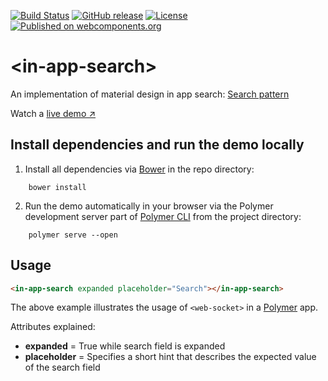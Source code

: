 [![Build Status](https://travis-ci.org/hunsalz/in-app-search.svg?branch=master)](https://travis-ci.org/hunsalz/in-app-search)
[![GitHub release](https://img.shields.io/github/release/hunsalz/in-app-search.svg?style=flat-square)](https://github.com/hunsalz/in-app-search/releases)
[![License](https://img.shields.io/badge/license-MIT%20License-blue.svg)](http://doge.mit-license.org)
[![Published on webcomponents.org](https://img.shields.io/badge/webcomponents.org-published-blue.svg)](https://www.webcomponents.org/element/hunsalz/in-app-search)

# \<in-app-search\>

An implementation of material design in app search: [Search pattern](https://www.google.com/design/spec/patterns/search.html#search-in-app-search)

<!--
```
<custom-element-demo height="370">
  <template>
    <script src="../webcomponentsjs/webcomponents-lite.js"></script>
    <link rel="import" href="in-app-search.html">
    <style>
    </style>
    <dom-bind>
      <template is="dom-bind">
        <in-app-search expanded placeholder="Search"></in-app-search>
      </template>
    </dom-bind>
  </template>
</custom-element-demo>
```
-->

Watch a [live demo ↗](http://hunsalz.github.io/in-app-search/components/in-app-search/demo/)

## Install dependencies and run the demo locally

1. Install all dependencies via [Bower](https://bower.io/) in the repo directory:

```
    bower install
```

2. Run the demo automatically in your browser via the Polymer development server part of [Polymer CLI](https://www.npmjs.com/package/polymer-cli) from the project directory:

```
    polymer serve --open
```

## Usage

```html
<in-app-search expanded placeholder="Search"></in-app-search>
```

The above example illustrates the usage of `<web-socket>` in a [Polymer](https://www.polymer-project.org) app.

Attributes explained:

* __expanded__ = True while search field is expanded
* __placeholder__ = Specifies a short hint that describes the expected value of the search field
